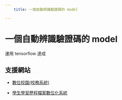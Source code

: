 ```yaml
---
    title: 一個自動辨識驗證碼的 model

---
```


# 一個自動辨識驗證碼的 model

運用 tensorflow 達成

## 支援網站

- [數位校園(校務系統)](http://210.60.107.251/tcfsh/Login.action)

- [學生學習歷程檔案數位化系統](http://210.60.107.250/storx)
